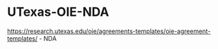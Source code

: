 # UTexas-OIE-NDA
https://research.utexas.edu/oie/agreements-templates/oie-agreement-templates/ - NDA
